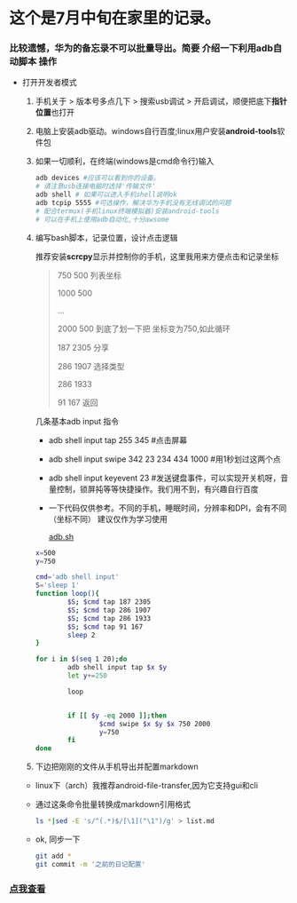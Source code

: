 # 这个是7月中旬在家里的记录。

### 比较遗憾，华为的备忘录不可以批量导出。简要 介绍一下利用adb自动脚本 操作

- 打开开发者模式
  
  1. 手机关于 > 版本号多点几下 > 搜索usb调试 > 开启调试，顺便把底下**指针位置**也打开
  
  2. 电脑上安装adb驱动。windows自行百度;linux用户安装**android-tools**软件包
  
  3. 如果一切顺利，在终端(windows是cmd命令行)输入
     
     ```bash
     adb devices #应该可以看到你的设备。
     # 请注意usb连接电脑时选择'传输文件'
     adb shell # 如果可以进入手机shell说明ok
     adb tcpip 5555 #可选操作，解决华为手机没有无线调试的问题
     # 配合termux(手机linux终端模拟器)安装android-tools
     # 可以在手机上使用adb自动化,十分awsome
     ```
  
  4. 编写bash脚本，记录位置，设计点击逻辑
     
     推荐安装**scrcpy**显示并控制你的手机，这里我用来方便点击和记录坐标
     
     > 750 500  列表坐标
     > 
     > 1000 500
     > 
     > ...
     > 
     > 2000 500 到底了划一下把 坐标变为750,如此循环
     > 
     >  
     > 
     > 187 2305 分享
     > 
     > 286  1907  选择类型
     > 
     > 286 1933
     > 
     > 91 167 返回
     
     几条基本adb input 指令
     
     - adb shell input tap 255 345 #点击屏幕
     
     - adb shell input swipe 342 23 234 434 1000 #用1秒划过这两个点
     
     - adb shell input keyevent 23 #发送键盘事件，可以实现开关机呀，音量控制，锁屏扽等等快捷操作。我们用不到，有兴趣自行百度
     
     - 一下代码仅供参考。不同的手机，睡眠时间，分辨率和DPI，会有不同（坐标不同）  建议仅作为学习使用
       
       [adb.sh](adb.sh)
     
     ```bash
     x=500
     y=750
     
     cmd='adb shell input'
     S='sleep 1'
     function loop(){
             $S; $cmd tap 187 2305
             $S; $cmd tap 286 1907
             $S; $cmd tap 286 1933
             $S; $cmd tap 91 167
             sleep 2
     }
     
     for i in $(seq 1 20);do
             adb shell input tap $x $y
             let y+=250
     
             loop
     
     
             if [[ $y -eq 2000 ]];then
                     $cmd swipe $x $y $x 750 2000
                     y=750
             fi
     done
     ```
     
  5. 下边把刚刚的文件从手机导出并配置markdown
   
   - linux下（arch）我推荐android-file-transfer,因为它支持gui和cli
   
   - 通过这条命令批量转换成markdown引用格式
     
     ```bash
     ls *|sed -E 's/^(.*)$/[\1]("\1")/g' > list.md
     ```
   
   - ok, 同步一下
     
     ```bash
     git add *
     git commit -m '之前的日记配置'
       ```

### [点我查看](list.md)       
       
     
     
